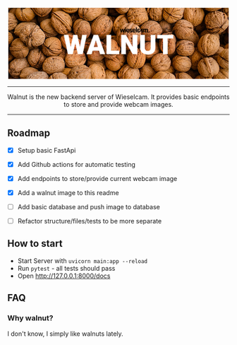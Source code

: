 <p align="center"><img src="https://raw.githubusercontent.com/wieselcam/walnut/development/the_walnut.png" width="500px"/></p>
<hr>
<p align="center">
  Walnut is the new backend server of Wieselcam.
  It provides basic endpoints to store and provide webcam images.
</p>
<hr>

## Roadmap

- [X] Setup basic FastApi
- [X] Add Github actions for automatic testing
- [X] Add endpoints to store/provide current webcam image
- [X] Add a walnut image to this readme
- [ ] Add basic database and push image to database
- [ ] Refactor structure/files/tests to be more separate


## How to start
- Start Server with `uvicorn main:app --reload`
- Run `pytest` - all tests should pass
- Open http://127.0.0.1:8000/docs


## FAQ
### Why walnut?
I don't know, I simply like walnuts lately.
